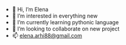 - 👋 Hi, I’m Elena
- 👀 I’m interested in everything new
- 🌱 I’m currently learning pythonic language
- 💞️ I’m looking to collaborate on new project
- 📫 elena.arhi88@gmail.com


<!---
andarie1/andarie1 is a ✨ special ✨ repository because its `README.md` (this file) appears on your GitHub profile.
You can click the Preview link to take a look at your changes.
--->
